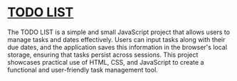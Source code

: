 # [TODO LIST](https://mostpalon3.github.io/TO-DO-LIST/)

The TODO LIST is a simple and small JavaScript project that allows users to manage tasks and dates effectively. Users can input tasks along with their due dates, and the application saves this information in the browser's local storage, ensuring that tasks persist across sessions. This project showcases practical use of HTML, CSS, and JavaScript to create a functional and user-friendly task management tool.
